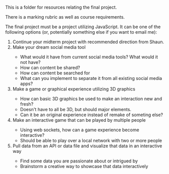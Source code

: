 This is a folder for resources relating the final project. 

There is a marking rubric as well as course requirements. 

The final project must be a project utilizing JavaScript. It can be one of the following options (or, potentially something else if you want to email me):
<ol>
<li>Continue your midterm project with recommended direction from Shaun.</li>
<li>Make your dream social media tool</li>
<ul>
<li>What would it have from current social media tools? What would it not have?</li>
<li>How can content be shared?</li>
<li>How can content be searched for</li>
<li>What can you implement to separate it from all existing social media apps?</li>
</ul>
<li>Make a game or graphical experience utilizing 3D graphics</li>
<ul>
<li>How can basic 3D graphics be used to make an interaction new and fresh?</li>
<li>Doesn't have to all be 3D, but should major elements.</li>
<li>Can it be an original experience instead of remake of someting else?</li>
</ul>
<li>Make an interactive game that can be played by multiple people</li>
<ul>
<li>Using web sockets, how can a game experience become interactive?</li>
<li>Should be able to play over a local network with two or more people</li>
</ul>
<li>Pull data from an API or data file and visualize that data in an interactive way</li>
<ul>
<li>Find some data you are passionate about or intrigued by</li>
<li>Brainstorm a creative way to showcase that data interactively</li>
</ul>

</ol>
